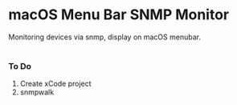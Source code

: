 # macOS Menu Bar SNMP Monitor
Monitoring devices via snmp, display on macOS menubar.</br>
</br>
### To Do</br>
1. Create xCode project 
1. snmpwalk
